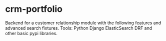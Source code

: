 # crm-portfolio
Backend for a customer relationship module with the following features and advanced search fixtures.
Tools: Python Django ElasticSearch DRF and other basic pypi libraries.

